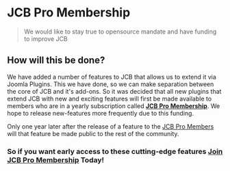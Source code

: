 
# JCB Pro Membership
> We would like to stay true to opensource mandate and have funding to improve JCB

## How will this be done?

We have added a number of features to JCB that allows us to extend it via Joomla Plugins. This we have done, so we can make separation between the core of JCB and it's add-ons. So it was decided that all new plugins that extend JCB with new and exciting features will first be made available to members who are in a yearly subscription called **[JCB Pro Membership](https://vdm.bz/get-jcb-pro-membership)**. We hope to release new-features more frequently due to this funding.

Only one year later after the release of a feature to the [JCB Pro Members](https://vdm.bz/get-jcb-pro-membership) will that feature be made public to the rest of the community.

### So if you want early access to these cutting-edge features [Join JCB Pro Membership](https://vdm.bz/get-jcb-pro-membership) Today!

